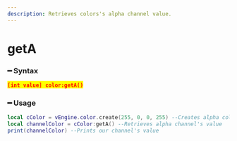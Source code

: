 ```yaml
---
description: Retrieves colors's alpha channel value.
---
```


# getA

### ━ Syntax

<mark style="color:red;">**`[int value] color:getA()`**</mark>

### ━ Usage

```lua
local cColor = vEngine.color.create(255, 0, 0, 255) --Creates alpha color
local channelColor = cColor:getA() --Retrieves alpha channel's value
print(channelColor) --Prints our channel's value
```
